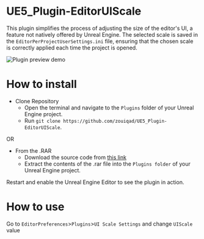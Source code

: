 # UE5_Plugin-EditorUIScale 

This plugin simplifies the process of adjusting the size of the editor's UI, a feature not natively offered by Unreal Engine. The selected scale is saved in the `EditorPerProjectUserSettings.ini` file, ensuring that the chosen scale is correctly applied each time the project is opened.

![Plugin preview demo](https://i.imgur.com/6EdxdrY.gif)

# How to install

- Clone Repository
  - Open the terminal and navigate to the `Plugins` folder of your Unreal Engine project.
  - Run `git clone https://github.com/zouiqad/UE5_Plugin-EditorUIScale`.

OR

- From the .RAR
  - Download the source code from [this link](https://github.com/zouiqad/UE5_Plugin-EditorUIScale/releases/latest)
  - Extract the contents of the .rar file into the `Plugins folder` of your Unreal Engine project.
 
Restart and enable the Unreal Engine Editor to see the plugin in action.

# How to use

Go to `EditorPreferences`>`Plugins`>`UI Scale Settings` and change `UIScale` value

